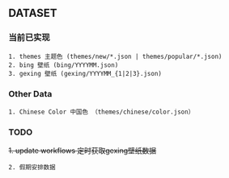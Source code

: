 
## DATASET

### 当前已实现
    1. themes 主题色 (themes/new/*.json | themes/popular/*.json)
    2. bing 壁纸 (bing/YYYYMM.json)
    3. gexing 壁纸 (gexing/YYYYMM_{1|2|3}.json)

### Other Data
    1. Chinese Color 中国色 （themes/chinese/color.json）


### TODO

<del>1. update workflows 定时获取gexing壁纸数据<del>  

    2. 假期安排数据 
